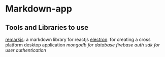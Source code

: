 # Markdown-app

## Tools and Libraries to use
[remarkjs](https://github.com/remarkjs/react-markdown#what-is-this): a markdown library for reactjs
[electron](https://www.electronjs.org/): for creating a cross platform desktop application
*mongodb for database*
*firebase auth sdk for user authentication*
